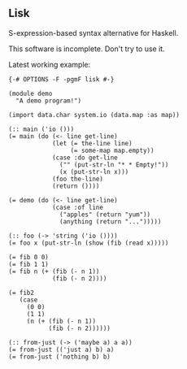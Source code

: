 Lisk
----

S-expression-based syntax alternative for Haskell.

This software is incomplete. Don't try to use it.

Latest working example:

    {-# OPTIONS -F -pgmF lisk #-}

    (module demo
      "A demo program!")

    (import data.char system.io (data.map :as map))

    (:: main ('io ()))
    (= main (do (<- line get-line)
                (let (= the-line line)
                     (= some-map map.empty))
                (case :do get-line
                  ("" (put-str-ln "* * Empty!"))
                  (x (put-str-ln x)))
                (foo the-line)
                (return ())))

    (= demo (do (<- line get-line)
                (case :of line
                  ("apples" (return "yum"))
                  (anything (return "...")))))

    (:: foo (-> 'string ('io ())))
    (= foo x (put-str-ln (show (fib (read x)))))

    (= fib 0 0)
    (= fib 1 1)
    (= fib n (+ (fib (- n 1))
                (fib (- n 2))))

    (= fib2
       (case
         (0 0)
         (1 1)
         (n (+ (fib (- n 1))
               (fib (- n 2))))))

    (:: from-just (-> ('maybe a) a a))
    (= from-just (('just a) b) a)
    (= from-just ('nothing b) b)
